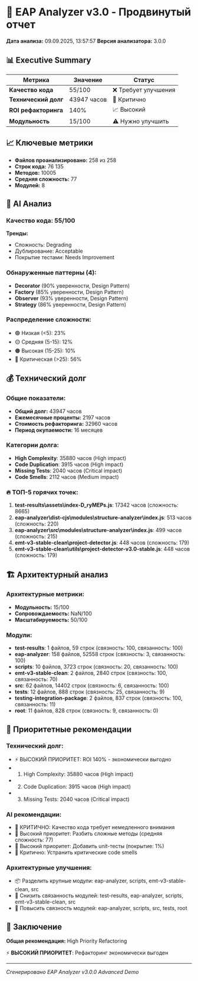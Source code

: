 # 🚀 EAP Analyzer v3.0 - Продвинутый отчет

**Дата анализа:** 09.09.2025, 13:57:57
**Версия анализатора:** 3.0.0

## 📊 Executive Summary

| Метрика | Значение | Статус |
|---------|----------|---------|
| **Качество кода** | 55/100 | ❌ Требует улучшения |
| **Технический долг** | 43947 часов | 🚨 Критично |
| **ROI рефакторинга** | 140% | 📈 Высокий |
| **Модульность** | 15/100 | ⚠️ Нужно улучшить |

## 📈 Ключевые метрики

- **Файлов проанализировано:** 258 из 258
- **Строк кода:** 76 135
- **Методов:** 10005
- **Средняя сложность:** 77
- **Модулей:** 8

## 🧠 AI Анализ

### Качество кода: 55/100

**Тренды:**
- Сложность: Degrading
- Дублирование: Acceptable
- Покрытие тестами: Needs Improvement

### Обнаруженные паттерны (4):
- **Decorator** (90% уверенности, Design Pattern)
- **Factory** (85% уверенности, Design Pattern)
- **Observer** (93% уверенности, Design Pattern)
- **Strategy** (86% уверенности, Design Pattern)

### Распределение сложности:
- 🟢 Низкая (<5): 23%
- 🟡 Средняя (5-15): 12%
- 🟠 Высокая (15-25): 10%
- 🔴 Критическая (>25): 56%

## 💰 Технический долг

### Общие показатели:
- **Общий долг:** 43947 часов
- **Ежемесячные проценты:** 2197 часов
- **Стоимость рефакторинга:** 32960 часов
- **Период окупаемости:** 16 месяцев

### Категории долга:
- **High Complexity**: 35880 часов (High impact)
- **Code Duplication**: 3915 часов (High impact)
- **Missing Tests**: 2040 часов (Critical impact)
- **Code Smells**: 2112 часов (Medium impact)

### 🔥 ТОП-5 горячих точек:
1. **test-results\assets\index-D_ryMEPs.js**: 17342 часов (сложность: 8665)
2. **eap-analyzer\dist-cjs\modules\structure-analyzer\index.js**: 513 часов (сложность: 220)
3. **eap-analyzer\src\modules\structure-analyzer\index.js**: 499 часов (сложность: 215)
4. **emt-v3-stable-clean\project-detector.js**: 448 часов (сложность: 179)
5. **emt-v3-stable-clean\utils\project-detector-v3.0-stable.js**: 448 часов (сложность: 179)

## 🏗️ Архитектурный анализ

### Архитектурные метрики:
- **Модульность:** 15/100
- **Сопровождаемость:** NaN/100
- **Масштабируемость:** 50/100

### Модули:
- **test-results**: 1 файлов, 59 строк (связность: 100, связанность: 100)
- **eap-analyzer**: 158 файлов, 52558 строк (связность: 3, связанность: 100)
- **scripts**: 10 файлов, 3723 строк (связность: 20, связанность: 100)
- **emt-v3-stable-clean**: 2 файлов, 2840 строк (связность: 100, связанность: 70)
- **src**: 62 файлов, 14402 строк (связность: 6, связанность: 100)
- **tests**: 12 файлов, 888 строк (связность: 25, связанность: 9)
- **testing-integration-package**: 2 файлов, 837 строк (связность: 100, связанность: 11)
- **root**: 11 файлов, 828 строк (связность: 9, связанность: 0)

## 🎯 Приоритетные рекомендации

### Технический долг:
- ⚡ ВЫСОКИЙ ПРИОРИТЕТ: ROI 140% - экономически выгодно
- 1. High Complexity: 35880 часов (High impact)
- 2. Code Duplication: 3915 часов (High impact)
- 3. Missing Tests: 2040 часов (Critical impact)

### AI рекомендации:
- 🚨 КРИТИЧНО: Качество кода требует немедленного внимания
- 🧩 Высокий приоритет: Разбить сложные методы (средняя сложность: 77)
- 🧪 Высокий приоритет: Добавить unit-тесты (покрытие: 1%)
- 👃 Критично: Устранить критические code smells

### Архитектурные улучшения:
- 📦 Разделить крупные модули: eap-analyzer, scripts, emt-v3-stable-clean, src
- 🔗 Снизить связанность модулей: test-results, eap-analyzer, scripts, emt-v3-stable-clean, src
- 🎯 Повысить связность модулей: eap-analyzer, scripts, src, tests, root

## 📝 Заключение

**Общая рекомендация:** High Priority Refactoring

⚡ **ВЫСОКИЙ ПРИОРИТЕТ**: Рефакторинг экономически выгоден

---
*Сгенерировано EAP Analyzer v3.0.0 Advanced Demo*